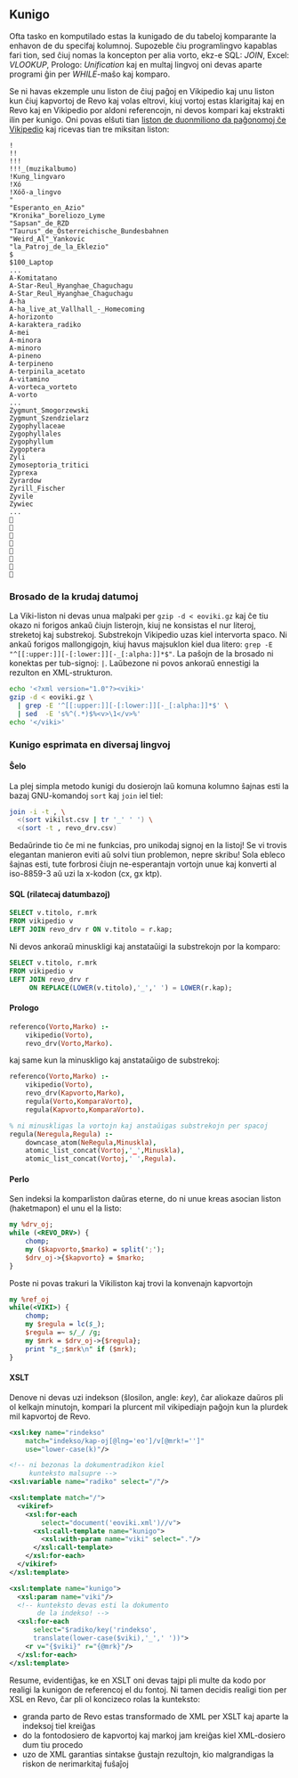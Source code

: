 ## Kunigo

Ofta tasko en komputilado estas la kunigado de du tabeloj komparante 
la enhavon de du specifaj kolumnoj.  Supozeble ĉiu programlingvo kapablas 
fari tion, sed ĉiuj nomas la koncepton per alia vorto, ekz-e 
SQL: *JOIN*, Excel: *VLOOKUP*, Prologo: *Unification* kaj en 
multaj lingvoj oni devas aparte programi ĝin per *WHILE*-maŝo kaj komparo.

Se ni havas ekzemple unu liston de ĉiuj paĝoj en Vikipedio kaj unu liston 
kun ĉiuj kapvortoj de Revo kaj volas eltrovi, kiuj vortoj estas klarigitaj 
kaj en Revo kaj en Vikipedio por aldoni referencojn, ni devos kompari kaj ekstrakti ilin per kunigo.
Oni povas elŝuti tian [liston de duonmiliono da paĝonomoj 
ĉe Vikipedio](http://download.wikimedia.org/eowiki/latest/eowiki-latest-all-titles-in-ns0.gz)
kaj ricevas tian tre miksitan liston:

```
!
!!
!!!
!!!_(muzikalbumo)
!Kung_lingvaro
!Xó
!Xóõ-a_lingvo
"
"Esperanto_en_Azio"
"Kronika"_boreliozo_Lyme
"Sapsan"_de_RZD
"Taurus"_de_Österreichische_Bundesbahnen
"Weird_Al"_Yankovic
"la_Patroj_de_la_Eklezio"
$
$100_Laptop
...
A-Komitatano
A-Star-Reul_Hyanghae_Chaguchagu
A-Star_Reul_Hyanghae_Chaguchagu
A-ha
A-ha_live_at_Vallhall_-_Homecoming
A-horizonto
A-karaktera_radiko
A-mei
A-minora
A-minoro
A-pineno
A-terpineno
A-terpinila_acetato
A-vitamino
A-vorteca_vorteto
A-vorto
...
Zygmunt_Smogorzewski
Zygmunt_Szendzielarz
Zygophyllaceae
Zygophyllales
Zygophyllum
Zygoptera
Zyli
Zymoseptoria_tritici
Zyprexa
Zyrardow
Zyrill_Fischer
Zyvile
Zywiec
...
🧓
🧔
🧕
🧠
🧡
🧢
🧤
🧦
```

### Brosado de la krudaj datumoj

La Viki-liston ni devas unua malpaki per `gzip -d < eoviki.gz`
kaj ĉe tiu okazo ni forigos ankaŭ ĉiujn listerojn, kiuj ne konsistas el nur literoj, streketoj kaj substrekoj. Substrekojn Vikipedio uzas kiel intervorta spaco. Ni ankaŭ forigos mallongigojn, kiuj havus majsuklon kiel dua litero: `grep -E "^[[:upper:]][-[:lower:]][-_[:alpha:]]*$"`. La paŝojn de la brosado ni konektas per tub-signoj: `|`. Laŭbezone ni povos ankoraŭ ennestigi la rezulton en XML-strukturon.

```bash
echo '<?xml version="1.0"?><viki>'
gzip -d < eoviki.gz \
  | grep -E '^[[:upper:]][-[:lower:]][-_[:alpha:]]*$' \
  | sed  -E 's%^(.*)$%<v>\1</v>%'
echo '</viki>'
```

### Kunigo esprimata en diversaj lingvoj

#### Ŝelo

La plej simpla metodo kunigi du dosierojn laŭ komuna kolumno ŝajnas esti la bazaj GNU-komandoj `sort` kaj `join` iel tiel:

```bash
join -i -t , \
  <(sort vikilst.csv | tr '_' ' ') \
  <(sort -t , revo_drv.csv)
```

Bedaŭrinde tio ĉe mi ne funkcias, pro unikodaj signoj en la listoj! Se vi trovis elegantan manieron eviti aŭ solvi tiun problemon, nepre skribu! Sola ebleco ŝajnas esti, tute forbrosi ĉiujn ne-esperantajn vortojn unue kaj konverti al iso-8859-3 aŭ uzi la x-kodon (cx, gx ktp).

#### SQL (rilatecaj datumbazoj)

```sql
SELECT v.titolo, r.mrk 
FROM vikipedio v
LEFT JOIN revo_drv r ON v.titolo = r.kap;
```

Ni devos ankoraŭ minuskligi kaj anstataŭigi la substrekojn por la komparo:

```sql
SELECT v.titolo, r.mrk 
FROM vikipedio v
LEFT JOIN revo_drv r 
     ON REPLACE(LOWER(v.titolo),'_',' ') = LOWER(r.kap);
```

#### Prologo

```prolog
referenco(Vorto,Marko) :-
    vikipedio(Vorto),
    revo_drv(Vorto,Marko).
```

kaj same kun la minuskligo kaj anstataŭigo de substrekoj:

```prolog
referenco(Vorto,Marko) :-
    vikipedio(Vorto),
    revo_drv(Kapvorto,Marko),
    regula(Vorto,KomparaVorto),
    regula(Kapvorto,KomparaVorto).

% ni minuskligas la vortojn kaj anstaŭigas substrekojn per spacoj
regula(Neregula,Regula) :-
    downcase_atom(NeRegula,Minuskla),
    atomic_list_concat(Vortoj,'_',Minuskla),
    atomic_list_concat(Vortoj,' ',Regula).
```

#### Perlo

Sen indeksi la komparliston daŭras eterne, do ni unue kreas asocian liston (haketmapon) el unu el la listo:    

```perl
my %drv_oj;
while (<REVO_DRV>) {
    chomp;
    my ($kapvorto,$marko) = split(';');
    $drv_oj->{$kapvorto} = $marko;
}
```

Poste ni povas trakuri la Vikiliston kaj trovi la konvenajn kapvortojn

```perl
my %ref_oj
while(<VIKI>) {
    chomp;
    my $regula = lc($_);
    $regula =~ s/_/ /g;
    my $mrk = $drv_oj->{$regula};
    print "$_;$mrk\n" if ($mrk);
}
```

#### XSLT

Denove ni devas uzi indekson (ŝlosilon, angle: *key*), ĉar aliokaze daŭros pli ol kelkajn minutojn, kompari la plurcent mil vikipediajn paĝojn kun la plurdek mil kapvortoj de Revo.

```xml
<xsl:key name="rindekso" 
    match="indekso/kap-oj[@lng='eo']/v[@mrk!='']" 
    use="lower-case(k)"/>

<!-- ni bezonas la dokumentradikon kiel 
     kunteksto malsupre -->
<xsl:variable name="radiko" select="/"/>

<xsl:template match="/">
  <vikiref>
    <xsl:for-each 
        select="document('eoviki.xml')//v">
      <xsl:call-template name="kunigo">
        <xsl:with-param name="viki" select="."/>
      </xsl:call-template>
    </xsl:for-each>
  </vikiref>
</xsl:template>

<xsl:template name="kunigo">
  <xsl:param name="viki"/>    
  <!-- kunteksto devas esti la dokumento 
       de la indekso! -->
  <xsl:for-each 
      select="$radiko/key('rindekso',
      translate(lower-case($viki),'_',' '))">
    <r v="{$viki}" r="{@mrk}"/>
  </xsl:for-each>
</xsl:template>    
```

Resume, evidentiĝas, ke en XSLT oni devas tajpi pli multe da kodo por realigi la kunigon de referencoj el du fontoj. Ni tamen decidis realigi tion per XSL en Revo, ĉar pli ol koncizeco rolas la kunteksto:

- granda parto de Revo estas transformado de XML per XSLT kaj aparte la indeksoj tiel kreiĝas
- do la fontodosiero de kapvortoj kaj markoj jam kreiĝas kiel XML-dosiero dum tiu procedo
- uzo de XML garantias sintakse ĝustajn rezultojn, kio malgrandigas la riskon de nerimarkitaj fuŝaĵoj


